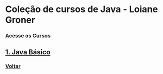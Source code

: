# Coleção de cursos de Java - Loiane Groner
### [Acesse os Cursos](https://loiane.training/)

## [1. Java Básico](https://github.com/lex4brao/01.CURSOS.E.ESTUDOS/blob/main/03.JAVA.-.LOIANE.GRONER/01.JAVA.BASICO/README.md)

### [Voltar](https://github.com/lex4brao/01.CURSOS.E.ESTUDOS/blob/main/README.md)